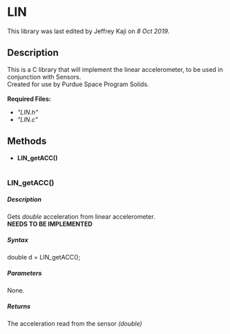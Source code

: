 # LIN
This library was last edited by Jeffrey Kaji on *8 Oct 2019*. <br/>

## Description
This is a C library that will implement the linear accelerometer, 
to be used in conjunction with Sensors. <br/>
Created for use by Purdue Space Program Solids. <br/><br/>
__Required Files:__
* _"LIN.h"_
* _"LIN.c"_

## Methods
* **LIN_getACC()** <br/><br/>

### LIN_getACC()
##### Description
Gets *double* acceleration from linear accelerometer. <br/>
**NEEDS TO BE IMPLEMENTED**
##### Syntax
double d = LIN_getACC();
##### Parameters
None.
##### Returns
The acceleration read from the sensor _(double)_